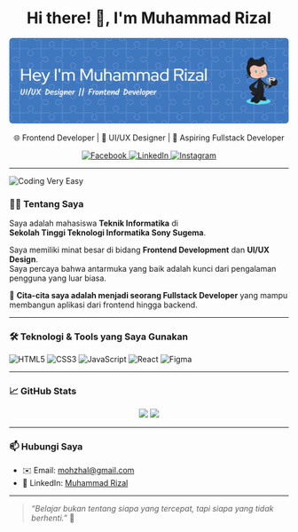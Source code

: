 <h1 align="center">Hi there! 👋, I'm Muhammad Rizal</h1>
<p align="center">
  <img src="banner.png" alt="Banner GitHub Muhammad Rizal" />
</p>
<p align="center">
  🌐 Frontend Developer | 🎨 UI/UX Designer | 🚀 Aspiring Fullstack Developer  
</p>


<p align="center">
  <a href="https://www.facebook.com/profile.php?id=61550239772120" target="_blank">
    <img src="https://img.shields.io/badge/Facebook-1877F2?style=for-the-badge&logo=facebook&logoColor=white" alt="Facebook" />
  </a>
  <a href="https://www.linkedin.com/in/muhammad-rizal-0742ba179?utm_source=share&utm_campaign=share_via&utm_content=profile&utm_medium=android_app" target="_blank">
    <img src="https://img.shields.io/badge/LinkedIn-0077B5?style=for-the-badge&logo=linkedin&logoColor=white" alt="LinkedIn" />
  </a>
  <a href="https://www.instagram.com/moohzhal_5.0?igsh=MWl3ZjRkb3YzZXlidg==" target="_blank">
    <img src="https://img.shields.io/badge/Instagram-E4405F?style=for-the-badge&logo=instagram&logoColor=white" alt="Instagram" />
  </a>
</p>

---
![Coding Very Easy](https://media.giphy.com/media/v1.Y2lkPTc5MGI3NjExb29waXplZnNtMXM4ODhoNWZ4d2xkbTd6NmtlanUyZnAydHhhcHNlciZlcD12MV9naWZzX3NlYXJjaCZjdD1n/bGgsc5mWoryfgKBx1u/giphy.gif)

### 👨‍💻 Tentang Saya

Saya adalah mahasiswa **Teknik Informatika** di  
**Sekolah Tinggi Teknologi Informatika Sony Sugema**.

Saya memiliki minat besar di bidang **Frontend Development** dan **UI/UX Design**.  
Saya percaya bahwa antarmuka yang baik adalah kunci dari pengalaman pengguna yang luar biasa.

🎯 **Cita-cita saya adalah menjadi seorang Fullstack Developer** yang mampu membangun aplikasi dari frontend hingga backend.

---

### 🛠️ Teknologi & Tools yang Saya Gunakan

![HTML5](https://img.shields.io/badge/HTML5-E34F26?logo=html5&logoColor=white&style=flat)
![CSS3](https://img.shields.io/badge/CSS3-1572B6?logo=css3&logoColor=white&style=flat)
![JavaScript](https://img.shields.io/badge/JavaScript-F7DF1E?logo=javascript&logoColor=black&style=flat)
![React](https://img.shields.io/badge/React-61DAFB?logo=react&logoColor=black&style=flat)
![Figma](https://img.shields.io/badge/Figma-F24E1E?logo=figma&logoColor=white&style=flat)

---

### 📈 GitHub Stats

<p align="center">
  <img src="https://github-readme-stats.vercel.app/api?username=Mohzhal&show_icons=true&theme=radical" height="150"/>
  <img src="https://github-readme-stats.vercel.app/api/top-langs/?username=Mohzhal&layout=compact&theme=radical" height="150"/>
</p>

---

### 📫 Hubungi Saya

- ✉️ Email: mohzhal@gmail.com  
- 💼 LinkedIn: [Muhammad Rizal](https://www.linkedin.com/in/muhammad-rizal-0742ba179?utm_source=share&utm_campaign=share_via&utm_content=profile&utm_medium=android_app)

---

> *“Belajar bukan tentang siapa yang tercepat, tapi siapa yang tidak berhenti.”* 💪

